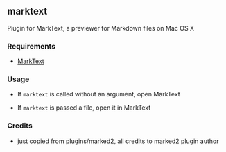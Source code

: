 ## marktext

Plugin for MarkText, a previewer for Markdown files on Mac OS X

### Requirements

* [MarkText](https://github.com/marktext/marktext)

### Usage

* If `marktext` is called without an argument, open MarkText

* If `marktext` is passed a file, open it in MarkText

### Credits

* just copied from plugins/marked2, all credits to marked2 plugin author
